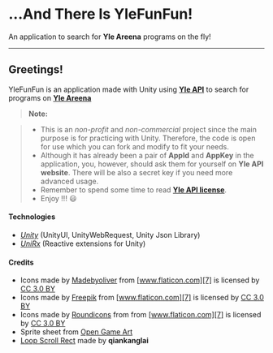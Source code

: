...And There Is YleFunFun!
======================

An application to search for **Yle Areena** programs on the fly!

----------

Greetings!
---------------

YleFunFun is an application made with Unity using [**Yle API**][1] to search for programs on [**Yle Areena**][2]

> **Note:**

> - This is an *non-profit* and *non-commercial* project since the main purpose is for practicing with Unity. Therefore, the code is open for use which you can fork and modify to fit your needs. 
> - Although it has already been a pair of **AppId** and **AppKey** in the application, you, however, should ask them for yourself on **Yle API website**. There will be also a secret key if you need more advanced usage.
> - Remember to spend some time to read [**Yle API license**][3].
> - Enjoy !!! :smiley:	

#### <i class="icon-pencil"></i> **Technologies**

* [*Unity*][4] (UnityUI, UnityWebRequest, Unity Json Library)
* [*UniRx*][5] (Reactive extensions for Unity)

#### <i class="icon-file"></i> **Credits**

* Icons made by [Madebyoliver][6] from [www.flaticon.com][7] is licensed by [CC 3.0 BY][8]
* Icons made by [Freepik][9] from [www.flaticon.com][7] is licensed by [CC 3.0 BY][8]
* Icons made by [Roundicons][10] from from [www.flaticon.com][7] is licensed by [CC 3.0 BY][8]
* Sprite sheet from [Open Game Art][11]
* [Loop Scroll Rect][12] made by **qiankanglai**


[1]: http://developer.yle.fi/index.en.html
[2]: http://developer.yle.fi/index.en.html
[3]: http://developer.yle.fi/static/terms-of-service.pdf
[4]: https://unity3d.com/
[5]: https://github.com/neuecc/UniRx
[6]: https://www.flaticon.com/authors/madebyoliver/
[7]: https://www.flaticon.com/
[8]: http://creativecommons.org/licenses/by/3.0/
[9]: http://www.freepik.com/
[10]: https://www.flaticon.com/authors/roundicons/
[11]: https://opengameart.org/
[12]: https://github.com/qiankanglai/LoopScrollRect
  